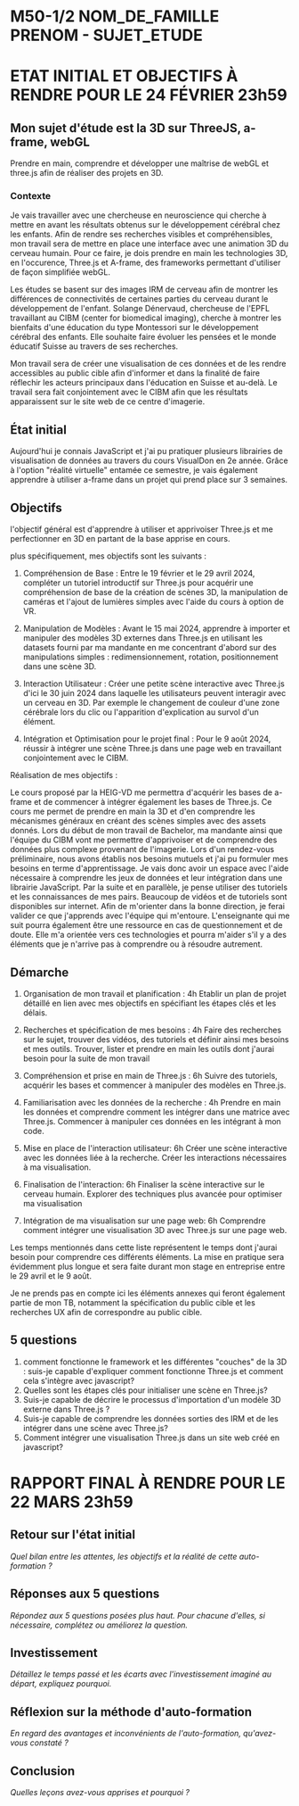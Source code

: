# M50-1/2 NOM_DE_FAMILLE PRENOM - SUJET_ETUDE

# ETAT INITIAL ET OBJECTIFS À RENDRE POUR LE 24 FÉVRIER 23h59

## Mon sujet d'étude est la 3D sur ThreeJS, a-frame, webGL

Prendre en main, comprendre et développer une maîtrise de webGL et three.js afin de réaliser des projets en 3D.

### Contexte

Je vais travailler avec une chercheuse en neuroscience qui cherche à mettre en avant les résultats obtenus sur le développement cérébral chez les enfants. Afin de rendre ses recherches visibles et compréhensibles, mon travail sera de mettre en place une interface avec une animation 3D du cerveau humain. Pour ce faire, je dois prendre en main les technologies 3D, en l'occurence, Three.js et A-frame, des frameworks permettant d'utiliser de façon simplifiée webGL.

Les études se basent sur des images IRM de cerveau afin de montrer les différences de connectivités de certaines parties du cerveau durant le développement de l'enfant. Solange Dénervaud, chercheuse de l'EPFL travaillant au CIBM (center for biomedical imaging), cherche à montrer les bienfaits d'une éducation du type Montessori sur le développement cérébral des enfants. Elle souhaite faire évoluer les pensées et le monde éducatif Suisse au travers de ses recherches.

Mon travail sera de créer une visualisation de ces données et de les rendre accessibles au public cible afin d'informer et dans la finalité de faire réflechir les acteurs principaux dans l'éducation en Suisse et au-delà. Le travail sera fait conjointement avec le CIBM afin que les résultats apparaissent sur le site web de ce centre d'imagerie.

## État initial

Aujourd'hui je connais JavaScript et j'ai pu pratiquer plusieurs librairies de visualisation de données au travers du cours VisualDon en 2e année. Grâce à l'option "réalité virtuelle" entamée ce semestre, je vais également apprendre à utiliser a-frame dans un projet qui prend place sur 3 semaines.

## Objectifs

l'objectif général est d'apprendre à utiliser et apprivoiser Three.js et me perfectionner en 3D en partant de la base apprise en cours.

plus spécifiquement, mes objectifs sont les suivants :

1.  Compréhension de Base : Entre le 19 février et le 29 avril 2024, compléter un tutoriel introductif sur Three.js pour acquérir une compréhension de base de la création de scènes 3D, la manipulation de caméras et l'ajout de lumières simples avec l'aide du cours à option de VR.

2.  Manipulation de Modèles : Avant le 15 mai 2024, apprendre à importer et manipuler des modèles 3D externes dans Three.js en utilisant les datasets fourni par ma mandante en me concentrant d'abord sur des manipulations simples : redimensionnement, rotation, positionnement dans une scène 3D.

3.  Interaction Utilisateur : Créer une petite scène interactive avec Three.js d'ici le 30 juin 2024 dans laquelle les utilisateurs peuvent interagir avec un cerveau en 3D. Par exemple le changement de couleur d'une zone cérébrale lors du clic ou l'apparition d'explication au survol d'un élément.

4.  Intégration et Optimisation pour le projet final : Pour le 9 août 2024, réussir à intégrer une scène Three.js dans une page web en travaillant conjointement avec le CIBM.

Réalisation de mes objectifs :

Le cours proposé par la HEIG-VD me permettra d'acquérir les bases de a-frame et de commencer à intégrer également les bases de Three.js. Ce cours me permet de prendre en main la 3D et d'en comprendre les mécanismes généraux en créant des scènes simples avec des assets donnés.
Lors du début de mon travail de Bachelor, ma mandante ainsi que l'équipe du CIBM vont me permettre d'apprivoiser et de comprendre des données plus complexe provenant de l'imagerie. Lors d'un rendez-vous préliminaire, nous avons établis nos besoins mutuels et j'ai pu formuler mes besoins en terme d'apprentissage. Je vais donc avoir un espace avec l'aide nécessaire à comprendre les jeux de données et leur intégration dans une librairie JavaScript.
Par la suite et en parallèle, je pense utiliser des tutoriels et les connaissances de mes pairs. Beaucoup de vidéos et de tutoriels sont disponibles sur internet. Afin de m'orienter dans la bonne direction, je ferai valider ce que j'apprends avec l'équipe qui m'entoure.
L'enseignante qui me suit pourra également être une ressource en cas de questionnement et de doute. Elle m'a orientée vers ces technologies et pourra m'aider s'il y a des éléments que je n'arrive pas à comprendre ou à résoudre autrement.

## Démarche

1. Organisation de mon travail et planification : 4h
   Etablir un plan de projet détaillé en lien avec mes objectifs en spécifiant les étapes clés et les délais.

2. Recherches et spécification de mes besoins : 4h
   Faire des recherches sur le sujet, trouver des vidéos, des tutoriels et définir ainsi mes besoins et mes outils. Trouver, lister et prendre en main les outils dont j'aurai besoin pour la suite de mon travail

3. Compréhension et prise en main de Three.js : 6h
   Suivre des tutoriels, acquérir les bases et commencer à manipuler des modèles en Three.js.

4. Familiarisation avec les données de la recherche : 4h
   Prendre en main les données et comprendre comment les intégrer dans une matrice avec Three.js. Commencer à manipuler ces données en les intégrant à mon code.

5. Mise en place de l'interaction utilisateur: 6h
   Créer une scène interactive avec les données liée à la recherche. Créer les interactions nécessaires à ma visualisation.

6. Finalisation de l'interaction: 6h
   Finaliser la scène interactive sur le cerveau humain. Explorer des techniques plus avancée pour optimiser ma visualisation

7. Intégration de ma visualisation sur une page web: 6h
   Comprendre comment intégrer une visualisation 3D avec Three.js sur une page web.

Les temps mentionnés dans cette liste représentent le temps dont j'aurai besoin pour comprendre ces différents éléments. La mise en pratique sera évidemment plus longue et sera faite durant mon stage en entreprise entre le 29 avril et le 9 août.

Je ne prends pas en compte ici les éléments annexes qui feront également partie de mon TB, notamment la spécification du public cible et les recherches UX afin de correspondre au public cible.

## 5 questions

1. comment fonctionne le framework et les différentes "couches" de la 3D : suis-je capable d'expliquer comment fonctionne Three.js et comment cela s'intègre avec javascript?
2. Quelles sont les étapes clés pour initialiser une scène en Three.js?
3. Suis-je capable de décrire le processus d'importation d'un modèle 3D externe dans Three.js ?
4. Suis-je capable de comprendre les données sorties des IRM et de les intégrer dans une scène avec Three.js?
5. Comment intégrer une visualisation Three.js dans un site web créé en javascript?

# RAPPORT FINAL À RENDRE POUR LE 22 MARS 23h59

## Retour sur l'état initial

_Quel bilan entre les attentes, les objectifs et la réalité de cette auto-formation ?_

## Réponses aux 5 questions

_Répondez aux 5 questions posées plus haut. Pour chacune d'elles, si nécessaire, complétez ou améliorez la question._

## Investissement

_Détaillez le temps passé et les écarts avec l'investissement imaginé au départ, expliquez pourquoi._

## Réflexion sur la méthode d'auto-formation

_En regard des avantages et inconvénients de l'auto-formation, qu'avez-vous constaté ?_

## Conclusion

_Quelles leçons avez-vous apprises et pourquoi ?_

